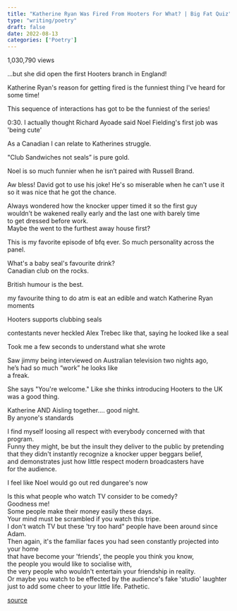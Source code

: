 ```yaml
---
title: "Katherine Ryan Was Fired From Hooters For What? | Big Fat Quiz"
type: "writing/poetry"
draft: false
date: 2022-08-13
categories: ['Poetry']
---
```


1,030,790 views

 ...but she did open the first Hooters branch in England!

Katherine Ryan's reason for getting fired is the funniest thing I've heard for some time!

This sequence of interactions has got to be the funniest of the series!

0:30. I actually thought Richard Ayoade said Noel Fielding's first job was 'being cute'

As a Canadian I can relate to Katherines struggle.

"Club Sandwiches not seals” is pure gold.

Noel is so much funnier when he isn’t paired with Russell Brand.

Aw bless! David got to use his joke! He's so miserable when he can't use it so it was nice that he got the chance.

Always wondered how the knocker upper timed it so the first guy \
wouldn’t be wakened really early and the last one with barely time \
to get dressed before work.  \
Maybe the went to the furthest away house first?

This is my favorite episode of bfq ever. So much personality across the panel.

What's a baby seal's favourite drink? \
Canadian club on the rocks.

British humour is the best.

my favourite thing to do atm is eat an edible and watch Katherine Ryan moments

Hooters supports clubbing seals 

contestants never heckled Alex Trebec like that, saying he looked like a seal 

Took me a few seconds to understand what she wrote

Saw jimmy being interviewed on Australian television two nights ago, \
he’s had so much “work” he looks like \
a freak. 

She says "You're welcome." Like she thinks introducing Hooters to the UK was a good thing. 

Katherine AND Aisling together.... good night. \
By anyone's standards

I find myself loosing all respect with everybody concerned with that program. \
Funny they might, be but the insult they deliver to the public by pretending \
that they didn't instantly recognize a knocker upper beggars belief, \
and demonstrates just how little respect modern broadcasters have \
for the audience. 

I feel like Noel would go out red dungaree's now 

Is this what people who watch TV consider to be comedy? \
Goodness me! \
Some people make their money easily these days. \
Your mind must be scrambled if you watch this tripe. \
I don't watch TV but these 'try too hard" people have been around since Adam. \
Then again, it's the familiar faces you had seen constantly projected into your home \
that have become your 'friends', the people you think you know, \
the people you would like to socialise with, \
the very people who wouldn't entertain your friendship in reality. \
Or maybe you watch to be effected by the audience's fake 'studio' laughter \
just to add some cheer to your little life. Pathetic. 

[source](https://www.youtube.com/watch?v=vhSz4dgDH0U)

